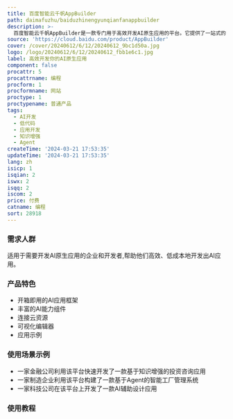 ```yaml
---
title: 百度智能云千帆AppBuilder
path: daimafuzhu/baiduzhinengyunqianfanappbuilder
description: >-
  百度智能云千帆AppBuilder是一款专门用于高效开发AI原生应用的平台。它提供了一站式的AI原生应用开发资源和工具,包括开箱即用的应用框架、丰富的AI能力组件以及连接云资源等。主要功能有:1.开源应用框架,如知识增强应用框架(RAG)、Agent框架等。2.丰富AI组件,如语音识别、TTS、文生图、向量引擎等。3.连接云资源,提供CPU/GPU计算、存储等服务。该平台降低了AI应用开发门槛,帮助企业高效开发AI原生应用。
source: 'https://cloud.baidu.com/product/AppBuilder'
cover: /cover/20240612/6/12/20240612_9bc1d50a.jpg
logo: /logo/20240612/6/12/20240612_fbb1e6c1.jpg
label: 高效开发你的AI原生应用
component: false
procattr: 5
procattrname: 编程
procform: 1
procformname: 网站
proctype: 1
proctypename: 普通产品
tags:
  - AI开发
  - 低代码
  - 应用开发
  - 知识增强
  - Agent
createTime: '2024-03-21 17:53:35'
updateTime: '2024-03-21 17:53:35'
lang: zh
isicp: 1
isqian: 2
iswx: 2
isqq: 2
iscom: 2
price: 付费
catname: 编程
sort: 28918
---
```




### 需求人群
适用于需要开发AI原生应用的企业和开发者,帮助他们高效、低成本地开发出AI应用。

### 产品特色
- 开箱即用的AI应用框架
- 丰富的AI能力组件
- 连接云资源
- 可视化编辑器
- 应用示例

### 使用场景示例
- 一家金融公司利用该平台快速开发了一款基于知识增强的投资咨询应用
- 一家制造企业利用该平台构建了一款基于Agent的智能工厂管理系统
- 一家科技公司在该平台上开发了一款AI辅助设计应用

### 使用教程


  
